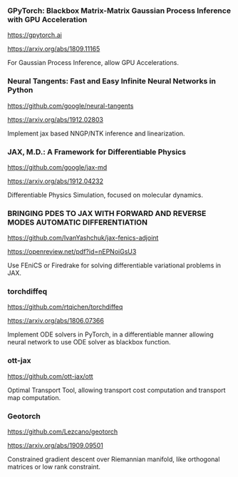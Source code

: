 ### GPyTorch: Blackbox Matrix-Matrix Gaussian Process Inference with GPU Acceleration

<https://gpytorch.ai>

<https://arxiv.org/abs/1809.11165>

For Gaussian Process Inference, allow GPU Accelerations.

### Neural Tangents: Fast and Easy Infinite Neural Networks in Python

<https://github.com/google/neural-tangents>

<https://arxiv.org/abs/1912.02803>

Implement jax based NNGP/NTK inference and linearization.

### JAX, M.D.: A Framework for Differentiable Physics

<https://github.com/google/jax-md>

<https://arxiv.org/abs/1912.04232>

Differentiable Physics Simulation, focused on molecular dynamics.

### BRINGING PDES TO JAX WITH FORWARD AND REVERSE MODES AUTOMATIC DIFFERENTIATION

<https://github.com/IvanYashchuk/jax-fenics-adjoint>

<https://openreview.net/pdf?id=nEPNoiGsU3>

Use FEniCS or Firedrake for solving differentiable variational problems in JAX.

### torchdiffeq

<https://github.com/rtqichen/torchdiffeq>

<https://arxiv.org/abs/1806.07366>

Implement ODE solvers in PyTorch, in a differentiable manner allowing neural network to use ODE solver as blackbox function.

### ott-jax

<https://github.com/ott-jax/ott>

Optimal Transport Tool, allowing transport cost computation and transport map computation.

### Geotorch

<https://github.com/Lezcano/geotorch>

<https://arxiv.org/abs/1909.09501>

Constrained gradient descent over Riemannian manifold, like orthogonal matrices or low rank constraint.

